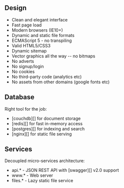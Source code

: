 ## Design

* Clean and elegant interface
* Fast page load
* Modern browsers (IE10+)
* Dynamic and static file formats
* ECMAScript 5 - no transpiling
* Valid HTML5/CSS3
* Dynamic sitemap
* Vector graphics all the way -- no bitmaps
* No adverts
* No signup/login
* No cookies
* No third-party code (analytics etc)
* No assets from other domains (google fonts etc)

## Database

Right tool for the job:

* [couchdb][] for document storage
* [redis][] for fast in-memory access
* [postgres][] for indexing and search
* [nginx][] for static file serving

## Services

Decoupled micro-services architecture:

* api.* - JSON REST API with [swagger][] v2.0 support
* www.* - Web server
* files.* - Lazy static file service
